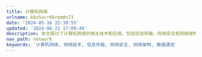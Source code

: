 ```yaml
---
title: 计算机网络
urlname: kbo5ucr66rpm0n73
date: '2024-05-16 22:30:55'
updated: '2024-06-21 17:09:40'
description: 本文探讨了计算机网络的相关技术和应用，包括信息传输、网络安全和网络架构等内容。
nav_path: network
keywords: '计算机网络, 网络技术, 信息传输, 网络安全, 网络架构, 数据通信'
---
```


